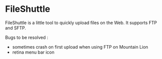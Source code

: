 FileShuttle
===========

FileShuttle is a little tool to quickly upload files on the Web. It supports FTP and SFTP.

Bugs to be resolved :
- sometimes crash on first upload when using FTP on Mountain Lion
- retina menu bar icon